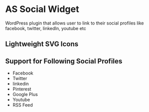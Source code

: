 # AS Social Widget
WordPress plugin that allows user to link to their social profiles like facebook, twitter, linkedIn, youtube etc

## Lightweight SVG Icons

## Support for Following Social Profiles
* Facebook
* Twitter
* linkedin
* Pinterest
* Google Plus
* Youtube
* RSS Feed